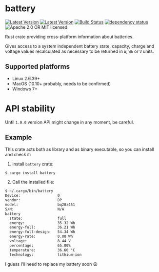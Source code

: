 # battery

[![Latest Version](https://img.shields.io/crates/v/battery.svg)](https://crates.io/crates/battery)
[![Latest Version](https://docs.rs/battery/badge.svg)](https://docs.rs/battery)
[![Build Status](https://travis-ci.org/svartalf/rust-battery.svg?branch=master)](https://travis-ci.org/svartalf/rust-battery)
[![dependency status](https://deps.rs/crate/battery/0.4.0/status.svg)](https://deps.rs/crate/battery/0.4.0)
![Apache 2.0 OR MIT licensed](https://img.shields.io/badge/license-Apache2.0%2FMIT-blue.svg)

Rust crate providing cross-platform information about batteries.

Gives access to a system independent battery state, capacity, charge and voltage values
recalculated as necessary to be returned in `W`, `Wh` or `V` units.

## Supported platforms

* Linux 2.6.39+
* MacOS (10.10+ probably, needs to be confirmed)
* Windows 7+

# API stability

Until `1.0.0` version API might change in any moment, be careful.

## Example

This crate acts both as library and as binary executable, so you can install and check it:

1. Install `battery` crate:

```bash
$ cargo install battery
```

2. Call the installed file:

```bash
$ ~/.cargo/bin/battery
Device:                 0
vendor:                 DP
model:                  bq20z451
S/N:                    N/A
battery
  state:                full
  energy:               35.32 Wh
  energy-full:          36.21 Wh
  energy-full-design:   54.34 Wh
  energy-rate:          0.00 Wh
  voltage:              8.44 V
  percentage:           65.00%
  temperature:          36.60 °C
  technology:           lithium-ion
```

I guess I'll need to replace my battery soon 😩
